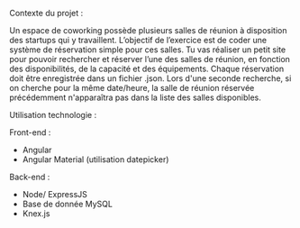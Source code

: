 
Contexte du projet : 

Un espace de coworking possède plusieurs salles de réunion à disposition des startups qui y travaillent. L’objectif de l’exercice est de coder une système de réservation simple pour ces salles.
Tu vas réaliser un petit site pour pouvoir rechercher et réserver l’une des salles de réunion, en fonction des disponibilités, de la capacité et des équipements.
Chaque réservation doit être enregistrée dans un fichier .json. Lors d'une seconde recherche, si on cherche pour la même date/heure, la salle de réunion réservée précédemment n'apparaîtra pas dans la liste des salles disponibles.

Utilisation technologie : 

Front-end :
-  Angular
-  Angular Material (utilisation datepicker)

Back-end : 
- Node/ ExpressJS
- Base de donnée MySQL
- Knex.js
  
